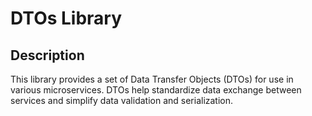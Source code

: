 # DTOs Library

## Description

This library provides a set of Data Transfer Objects (DTOs) for use in various microservices. DTOs help standardize data exchange between services and simplify data validation and serialization.
